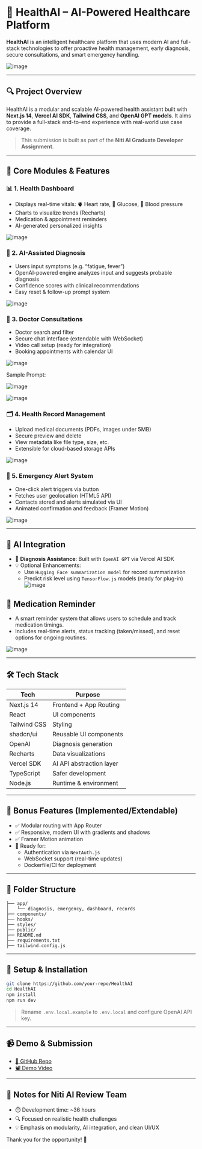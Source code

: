 
# 🧠 HealthAI – AI-Powered Healthcare Platform

**HealthAI** is an intelligent healthcare platform that uses modern AI and full-stack technologies to offer proactive health management, early diagnosis, secure consultations, and smart emergency handling.

![image](https://github.com/user-attachments/assets/c9de5ba8-6a75-4943-add5-f253923b22b2)


---

## 🔍 Project Overview

HealthAI is a modular and scalable AI-powered health assistant built with **Next.js 14**, **Vercel AI SDK**, **Tailwind CSS**, and **OpenAI GPT models**. It aims to provide a full-stack end-to-end experience with real-world use case coverage.

> This submission is built as part of the **Niti AI Graduate Developer Assignment**.

---

## 🧩 Core Modules & Features

### 📊 1. **Health Dashboard**
- Displays real-time vitals: 🫀 Heart rate, 💉 Glucose, 🔵 Blood pressure
- Charts to visualize trends (Recharts)
- Medication & appointment reminders
- AI-generated personalized insights

![image](https://github.com/user-attachments/assets/ec7b673d-5a1b-4944-bb45-17141b1dabd3)


### 🧠 2. **AI-Assisted Diagnosis**
- Users input symptoms (e.g. “fatigue, fever”)
- OpenAI-powered engine analyzes input and suggests probable diagnosis
- Confidence scores with clinical recommendations
- Easy reset & follow-up prompt system

![image](https://github.com/user-attachments/assets/b5e7fea5-340e-4dc8-8bbb-5500d83d57df)

### 💬 3. **Doctor Consultations**
- Doctor search and filter
- Secure chat interface (extendable with WebSocket)
- Video call setup (ready for integration)
- Booking appointments with calendar UI

![image](https://github.com/user-attachments/assets/4df9c31a-3755-47b0-a468-a6186e8ff560)

Sample Prompt:

![image](https://github.com/user-attachments/assets/8a7e473a-123d-4403-8fad-75a9cb513dfe)


![image](https://github.com/user-attachments/assets/5803f06f-4953-4c73-975f-b1e0aa1e15bd)

### 🗂️ 4. **Health Record Management**
- Upload medical documents (PDFs, images under 5MB)
- Secure preview and delete
- View metadata like file type, size, etc.
- Extensible for cloud-based storage APIs

![image](https://github.com/user-attachments/assets/6ad7bef0-ee32-441d-8f22-a87f64cdf827)

### 🚨 5. **Emergency Alert System**
- One-click alert triggers via button
- Fetches user geolocation (HTML5 API)
- Contacts stored and alerts simulated via UI
- Animated confirmation and feedback (Framer Motion)

![image](https://github.com/user-attachments/assets/ea6623e6-a3ae-4ebd-86ba-fb0472bd831f)

---

## 🧠 AI Integration

- 🧠 **Diagnosis Assistance**: Built with `OpenAI GPT` via Vercel AI SDK
- 💡 Optional Enhancements:
  - Use `Hugging Face summarization model` for record summarization
  - Predict risk level using `TensorFlow.js` models (ready for plug-in)
![image](https://github.com/user-attachments/assets/8ad905d0-511a-4e6b-8645-16e2bde92f1e)


## 💊 Medication Reminder
- A smart reminder system that allows users to schedule and track medication timings.
- Includes real-time alerts, status tracking (taken/missed), and reset options for ongoing routines.

![image](https://github.com/user-attachments/assets/e5c884cc-5a83-4d2f-8cdf-7f1dede5e9b3)


---

## 🛠️ Tech Stack

| Tech         | Purpose                          |
|--------------|----------------------------------|
| Next.js 14   | Frontend + App Routing           |
| React        | UI components                    |
| Tailwind CSS | Styling                          |
| shadcn/ui    | Reusable UI components           |
| OpenAI       | Diagnosis generation             |
| Recharts     | Data visualizations              |
| Vercel SDK   | AI API abstraction layer         |
| TypeScript   | Safer development                |
| Node.js      | Runtime & environment            |

---

## 🧪 Bonus Features (Implemented/Extendable)
- ✅ Modular routing with App Router
- ✅ Responsive, modern UI with gradients and shadows
- ✅ Framer Motion animation
- 🧪 Ready for:
  - Authentication via `NextAuth.js`
  - WebSocket support (real-time updates)
  - Dockerfile/CI for deployment

---

## 📁 Folder Structure

```
├── app/
│   └── diagnosis, emergency, dashboard, records
├── components/
├── hooks/
├── styles/
├── public/
├── README.md
├── requirements.txt
├── tailwind.config.js
```

---

## 🚀 Setup & Installation

```bash
git clone https://github.com/your-repo/HealthAI
cd HealthAI
npm install
npm run dev
```

> Rename `.env.local.example` to `.env.local` and configure OpenAI API key.

---

## 📹 Demo & Submission

- [🔗 GitHub Repo]([https://github.com/yourname/health-ai](https://github.com/SAMRITHA-2026/Niti-Al-Graduate-Developer---HealthAI))
- [📽️ Demo Video](https://loom.com/demo-link)

---

## 📌 Notes for Niti AI Review Team

- ⏱️ Development time: ~36 hours
- 🔍 Focused on realistic health challenges
- 💡 Emphasis on modularity, AI integration, and clean UI/UX

Thank you for the opportunity! 🙏
